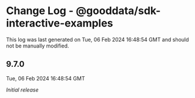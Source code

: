# Change Log - @gooddata/sdk-interactive-examples

This log was last generated on Tue, 06 Feb 2024 16:48:54 GMT and should not be manually modified.

## 9.7.0
Tue, 06 Feb 2024 16:48:54 GMT

_Initial release_

